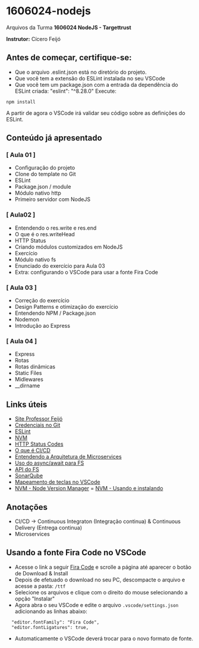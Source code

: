 # 1606024-nodejs
Arquivos da Turma **1606024 NodeJS - Targettrust**

**Instrutor:** Cícero Feijó

## Antes de começar, certifique-se:
- Que o arquivo .eslint.json está no diretório do projeto.
- Que você tem a extensão do ESLint instalada no seu VSCode
- Que você tem um package.json com a entrada da dependência do ESLint criada: "eslint": "^8.28.0"
Execute:
```
npm install
```
A partir de agora o VSCode irá validar seu código sobre as definições do ESLint.


## Conteúdo já apresentado
### [ Aula 01 ]
- Configuração do projeto
- Clone do template no Git
- ESLint
- Package.json / module
- Módulo nativo http
- Primeiro servidor com NodeJS

### [ Aula02 ]
- Entendendo o res.write e res.end
- O que é o res.writeHead
- HTTP Status
- Criando módulos customizados em NodeJS
- Exercício
- Módulo nativo fs
- Enunciado do exercício para Aula 03
- Extra: configurando o VSCode para usar a fonte Fira Code

### [ Aula 03 ]
- Correção do exercício
- Design Patterns e otimização do exercício
- Entendendo NPM / Package.json
- Nodemon
- Introdução ao Express

### [ Aula 04 ]
- Express
- Rotas
- Rotas dinâmicas
- Static Files
- Midlewares
- __dirname


## Links úteis
- [Site Professor Feijó](https://professorfeijo.com.br)
- [Credenciais no Git](https://git-scm.com/book/pt-br/v2/Come%C3%A7ando-Configura%C3%A7%C3%A3o-Inicial-do-Git)
- [ESLint](https://eslint.org/)
- [NVM](https://github.com/nvm-sh/nvm)
- [HTTP Status Codes](https://developer.mozilla.org/en-US/docs/Web/HTTP/Status)
- [O que é CI/CD](https://www.redhat.com/pt-br/topics/devops/what-is-ci-cd)
- [Entendendo a Arquitetura de Microservices](https://medium.com/xp-inc/entendendo-a-arquitetura-de-microservices-cdab6b52d6ed)
- [Uso do async/await para FS](https://dev.to/starpebble/async-await-with-nodejs-file-system-1aa2)
- [API do FS](https://nodejs.org/api/fs.html#filehandlereadfileoptions)
- [SonarQube](https://www.sonarsource.com/products/sonarqube/)
- [Mapeamento de teclas no VSCode](https://code.visualstudio.com/docs/getstarted/keybindings)
- [NVM - Node Version Manager](https://github.com/nvm-sh/nvm)
= [NVM - Usando e instalando](https://blog.cod3r.com.br/instalando-e-utilizando-o-nvm-no/)


## Anotações
- CI/CD -> Continuous Integraton (Integração continua) & Continuous Delivery (Entrega continua)
- Microservices

## Usando a fonte Fira Code no VSCode
- Acesse o link a seguir [Fira Code](https://github.com/tonsky/FiraCode) e scrolle a página até aparecer o botão de Download & Install
- Depois de efetuado o download no seu PC, descompacte o arquivo e acesse a pasta: ```/ttf```
- Selecione os arquivos e clique com o direito do mouse selecionando a opção "Instalar"
- Agora abra o seu VSCode e edite o arquivo ```.vscode/settings.json``` adicionando as linhas abaixo:
```
  "editor.fontFamily": "Fira Code",
  "editor.fontLigatures": true,
```
- Automaticamente o VSCode deverá trocar para o novo formato de fonte.

